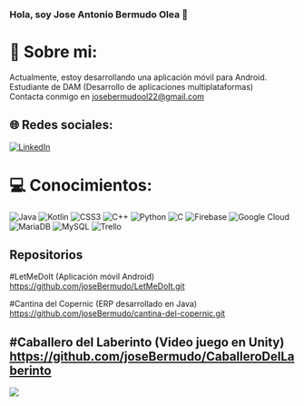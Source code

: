 ### Hola, soy Jose Antonio Bermudo Olea 👋

# 💫 Sobre mi:
Actualmente, estoy desarrollando una aplicación móvil para Android.<br>Estudiante de DAM (Desarrollo de aplicaciones multiplataformas)<br>Contacta conmigo en josebermudool22@gmail.com<br> 


## 🌐 Redes sociales:
[![LinkedIn](https://img.shields.io/badge/LinkedIn-%230077B5.svg?logo=linkedin&logoColor=white)](https://www.linkedin.com/in/jose-antonio-bermudo-olea-9916ab229/) 

# 💻 Conocimientos:
![Java](https://img.shields.io/badge/java-%23ED8B00.svg?style=for-the-badge&logo=java&logoColor=white) ![Kotlin](https://img.shields.io/badge/kotlin-%230095D5.svg?style=for-the-badge&logo=kotlin&logoColor=white) ![CSS3](https://img.shields.io/badge/css3-%231572B6.svg?style=for-the-badge&logo=css3&logoColor=white) ![C++](https://img.shields.io/badge/c++-%2300599C.svg?style=for-the-badge&logo=c%2B%2B&logoColor=white) ![Python](https://img.shields.io/badge/python-3670A0?style=for-the-badge&logo=python&logoColor=ffdd54) ![C](https://img.shields.io/badge/c-%2300599C.svg?style=for-the-badge&logo=c&logoColor=white) ![Firebase](https://img.shields.io/badge/firebase-%23039BE5.svg?style=for-the-badge&logo=firebase) ![Google Cloud](https://img.shields.io/badge/Google%20Cloud-%234285F4.svg?style=for-the-badge&logo=google-cloud&logoColor=white) ![MariaDB](https://img.shields.io/badge/MariaDB-003545?style=for-the-badge&logo=mariadb&logoColor=white) ![MySQL](https://img.shields.io/badge/mysql-%2300f.svg?style=for-the-badge&logo=mysql&logoColor=white) ![Trello](https://img.shields.io/badge/Trello-%23026AA7.svg?style=for-the-badge&logo=Trello&logoColor=white)

## Repositorios

#LetMeDoIt (Aplicación móvil Android)
https://github.com/joseBermudo/LetMeDoIt.git

#Cantina del Copernic (ERP desarrollado en Java)
https://github.com/joseBermudo/cantina-del-copernic.git

#Caballero del Laberinto (Video juego en Unity)
https://github.com/joseBermudo/CaballeroDelLaberinto
---
[![](https://visitcount.itsvg.in/api?id=joseBermudo&icon=0&color=0)](https://visitcount.itsvg.in)

<!-- Proudly created with GPRM ( https://gprm.itsvg.in ) -->
